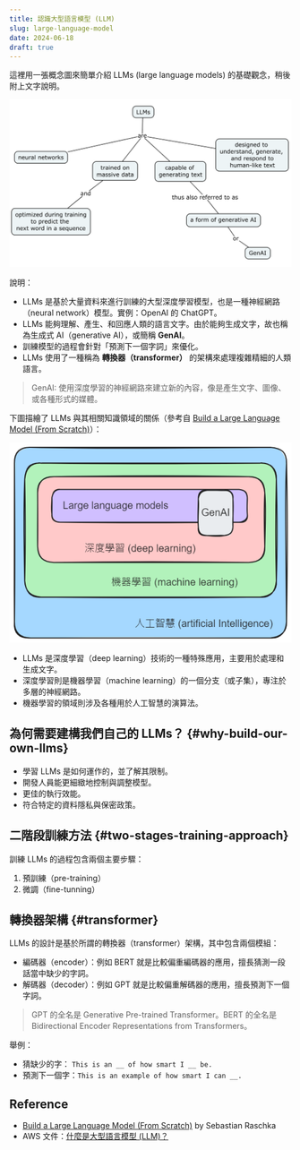 ```yaml
---
title: 認識大型語言模型 (LLM)
slug: large-language-model
date: 2024-06-18
draft: true
---
```


這裡用一張概念圖來簡單介紹 LLMs (large language models) 的基礎觀念，稍後附上文字說明。

![](images/llm-concept-map.png#center)

說明：

- LLMs 是基於大量資料來進行訓練的大型深度學習模型，也是一種神經網路（neural network）模型。實例：OpenAI 的 ChatGPT。
- LLMs 能夠理解、產生、和回應人類的語言文字。由於能夠生成文字，故也稱為生成式 AI（generative AI），或簡稱 **GenAI**。
- 訓練模型的過程會針對「預測下一個字詞」來優化。
- LLMs 使用了一種稱為 **轉換器（transformer）** 的架構來處理複雜精細的人類語言。

> GenAI: 使用深度學習的神經網路來建立新的內容，像是產生文字、圖像、或各種形式的媒體。

下圖描繪了 LLMs 與其相關知識領域的關係（參考自 [Build a Large Language Model (From Scratch)][1]）：

![](images/llm-fields.excalidraw.png#center)

- LLMs 是深度學習（deep learning）技術的一種特殊應用，主要用於處理和生成文字。
- 深度學習則是機器學習（machine learning）的一個分支（或子集），專注於多層的神經網路。
- 機器學習的領域則涉及各種用於人工智慧的演算法。

## 為何需要建構我們自己的 LLMs？ {#why-build-our-own-llms}

- 學習 LLMs 是如何運作的，並了解其限制。
- 開發人員能更細緻地控制與調整模型。
- 更佳的執行效能。
- 符合特定的資料隱私與保密政策。

## 二階段訓練方法 {#two-stages-training-approach}

訓練 LLMs 的過程包含兩個主要步驟：

1. 預訓練（pre-training）
2. 微調（fine-tunning）

## 轉換器架構 {#transformer}

LLMs 的設計是基於所謂的轉換器（transformer）架構，其中包含兩個模組：

- 編碼器（encoder）：例如 BERT 就是比較偏重編碼器的應用，擅長猜測一段話當中缺少的字詞。
- 解碼器（decoder）：例如 GPT 就是比較偏重解碼器的應用，擅長預測下一個字詞。

> GPT 的全名是 Generative Pre-trained Transformer。BERT 的全名是 Bidirectional Encoder Representations from Transformers。

舉例：

- 猜缺少的字： `This is an __ of how smart I __ be.`
- 預測下一個字：`This is an example of how smart I can __.`

## Reference

- [Build a Large Language Model (From Scratch)][1] by Sebastian Raschka
- AWS 文件：[什麼是大型語言模型 (LLM)？](https://aws.amazon.com/tw/what-is/large-language-model/)

[1]: https://www.manning.com/books/build-a-large-language-model-from-scratch